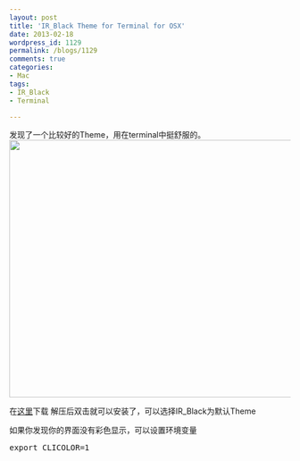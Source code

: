 ```yaml
---
layout: post
title: 'IR_Black Theme for Terminal for OSX'
date: 2013-02-18
wordpress_id: 1129
permalink: /blogs/1129
comments: true
categories:
- Mac
tags:
- IR_Black
- Terminal

---
```

发现了一个比较好的Theme，用在terminal中挺舒服的。 
<img alt="" src="http://assets.toddwerth.com/blog_extras/ir_black_terminal/irb_term_example_colors.png" title="IR_Black" class="alignnone" width="571" height="461" />

在<a href="http://blog.toddwerth.com/entry_files/13/IR_Black.terminal.zip" target="_blank">这里</a>下载
解压后双击就可以安装了，可以选择IR_Black为默认Theme

如果你发现你的界面没有彩色显示，可以设置环境变量
<pre class="prettyprint linenums">
export CLICOLOR=1
</pre>
